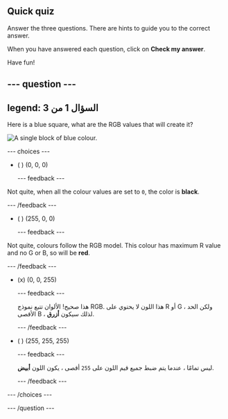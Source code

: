 ## Quick quiz

Answer the three questions. There are hints to guide you to the correct answer.

When you have answered each question, click on **Check my answer**.

Have fun!

--- question ---
---
legend: السؤال 1 من 3
---
Here is a blue square, what are the RGB values that will create it?

![A single block of blue colour.](images/quiz-colour.png)

--- choices ---

- ( ) (0, 0, 0)

  --- feedback ---

Not quite, when all the colour values are set to `0`, the color is **black**.

  --- /feedback ---

- ( ) (255, 0, 0)

  --- feedback ---

Not quite, colours follow the RGB model. This colour has maximum R value and no G or B, so will be **red**.

  --- /feedback ---

- (x) (0, 0, 255)

  --- feedback ---

  هذا صحيح! الألوان تتبع نموذج RGB. هذا اللون لا يحتوي على R أو G ، ولكن الحد الأقصى B ، لذلك سيكون **أزرق**.

  --- /feedback ---

- ( ) (255, 255, 255)

  --- feedback ---

  ليس تمامًا ، عندما يتم ضبط جميع قيم اللون على `255` أقصى ، يكون اللون **أبيض**.

  --- /feedback ---

--- /choices ---

--- /question ---
